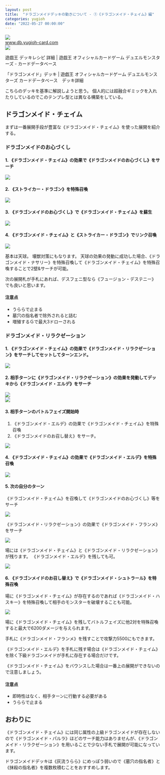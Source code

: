 ```yaml
---
layout: post
title:  "ドラゴンメイドデッキの動きについて - ①《ドラゴンメイド・チェイム》編"
categories: yugioh
date: "2022-05-27 00:00:00"
---
```



<div class="trim">
  <div class="trim__item">
    <a href="{{ site.url }}/assets/images/2022-05-27-report/15-18-05.png">
      <img class="one" src="{{ site.url }}/assets/thumbnail/2022-05-27-report/15-18-05.png">
    </a>
  </div>
</div>



<div class="card">
  <a href="https://www.db.yugioh-card.com/yugiohdb/member_deck.action?ope=1&cgid=18317774637bbf4c7e0d90a332020424&dno=965&request_locale=ja"></a>
  <div class="card__header">
    <a href="https://www.db.yugioh-card.com/yugiohdb/member_deck.action?ope=1&cgid=18317774637bbf4c7e0d90a332020424&dno=965&request_locale=ja">www.db.yugioh-card.com</a>
  </div>
  <div class="card__image">
    <img src="https://www.db.yugioh-card.com/yugiohdb/get_image.action?type=1&osplang=1&cid=14763&ciid=1&enc=4eKS8ZprVsTzvUMogTzG5Q&app=tournament&request_locale=ja&a=202206031629">
  </div>
  <div class="card__title">
    <p>遊戯王 デッキレシピ 詳細 | 遊戯王 オフィシャルカードゲーム デュエルモンスターズ - カードデータベース</p>
  </div>
  <div class="card__description">
    <p>「ドラゴンメイド」デッキ | 遊戯王 オフィシャルカードゲーム デュエルモンスターズ カードデータベース　デッキ詳細</p>
  </div>
</div>


こちらのデッキを基準に解説しようと思う。
個人的には超融合ギミックを入れたりしているのでこのテンプレ型とは異なる構築をしている。

## ドラゴンメイド・チェイム

まずは一番展開手段が豊富な《ドラゴンメイド・チェイム》を使った展開を紹介する。

### ドラゴンメイドのお心づくし

#### 1. 《ドラゴンメイド・チェイム》の効果で《ドラゴンメイドのお心づくし》をサーチ


<div class="trim">
  <div class="trim__item">
    <a href="{{ site.url }}/assets/images/2022-05-27-report/15-18-48.png">
      <img class="one" src="{{ site.url }}/assets/thumbnail/2022-05-27-report/15-18-48.png">
    </a>
  </div>
</div>


#### 2. 《ストライカー・ドラゴン》を特殊召喚


<div class="trim">
  <div class="trim__item">
    <a href="{{ site.url }}/assets/images/2022-05-27-report/15-19-19.png">
      <img class="one" src="{{ site.url }}/assets/thumbnail/2022-05-27-report/15-19-19.png">
    </a>
  </div>
</div>


#### 3. 《ドラゴンメイドのお心づくし》で《ドラゴンメイド・チェイム》を蘇生


<div class="trim">
  <div class="trim__item">
    <a href="{{ site.url }}/assets/images/2022-05-27-report/15-19-53.png">
      <img class="one" src="{{ site.url }}/assets/thumbnail/2022-05-27-report/15-19-53.png">
    </a>
  </div>
</div>


#### 4. 《ドラゴンメイド・チェイム》と《ストライカー・ドラゴン》でリンク召喚


<div class="trim">
  <div class="trim__item">
    <a href="{{ site.url }}/assets/images/2022-05-27-report/15-20-02.png">
      <img class="one" src="{{ site.url }}/assets/thumbnail/2022-05-27-report/15-20-02.png">
    </a>
  </div>
</div>


基本は天球。
壊獣対策にもなります。
天球の効果の発動に成功した場合、《ドラゴンメイド・ナサリー》を特殊召喚して《ドラゴンメイド・チェイム》を特殊召喚することで2壁&サーチが可能。

次の展開札が手札にあれば、デスフェニ型なら《フュージョン・デステニー》 でも良いと思います。

#### 注意点

- うららで止まる
- 墓穴の指名者で除外されると詰む
- 増殖するＧで最大3ドローされる

### ドラゴンメイド・リラクゼーション

#### 1.  《ドラゴンメイド・チェイム》の効果で《ドラゴンメイド・リラクゼーション》をサーチしてセットしてターンエンド。


<div class="trim">
  <div class="trim__item">
    <a href="{{ site.url }}/assets/images/2022-05-27-report/15-21-34.png">
      <img class="one" src="{{ site.url }}/assets/thumbnail/2022-05-27-report/15-21-34.png">
    </a>
  </div>
</div>


#### 2. 相手ターンに《ドラゴンメイド・リラクゼーション》の効果を発動してデッキから《ドラゴンメイド・エルデ》をサーチ


<div class="trim">
  <div class="trim__item">
    <a href="{{ site.url }}/assets/images/2022-05-27-report/15-21-58.png">
      <img class="one" src="{{ site.url }}/assets/thumbnail/2022-05-27-report/15-21-58.png">
    </a>
  </div>
</div>



<div class="trim">
  <div class="trim__item">
    <a href="{{ site.url }}/assets/images/2022-05-27-report/15-22-17.png">
      <img class="one" src="{{ site.url }}/assets/thumbnail/2022-05-27-report/15-22-17.png">
    </a>
  </div>
</div>


#### 3. 相手ターンのバトルフェイズ開始時

1. 《ドラゴンメイド・エルデ》の効果で《ドラゴンメイド・チェイム》を特殊召喚
2. 《ドラゴンメイドのお召し替え》をサーチ。


<div class="trim">
  <div class="trim__item">
    <a href="{{ site.url }}/assets/images/2022-05-27-report/15-22-53.png">
      <img class="one" src="{{ site.url }}/assets/thumbnail/2022-05-27-report/15-22-53.png">
    </a>
  </div>
</div>


#### 4. 《ドラゴンメイド・チェイム》の効果で《ドラゴンメイド・エルデ》を特殊召喚


<div class="trim">
  <div class="trim__item">
    <a href="{{ site.url }}/assets/images/2022-05-27-report/15-25-21.png">
      <img class="one" src="{{ site.url }}/assets/thumbnail/2022-05-27-report/15-25-21.png">
    </a>
  </div>
</div>


#### 5. 次の自分のターン

《ドラゴンメイド・チェイム》を召喚して《ドラゴンメイドのお心づくし》等をサーチ


<div class="trim">
  <div class="trim__item">
    <a href="{{ site.url }}/assets/images/2022-05-27-report/15-27-30.png">
      <img class="one" src="{{ site.url }}/assets/thumbnail/2022-05-27-report/15-27-30.png">
    </a>
  </div>
</div>


《ドラゴンメイド・リラクゼーション》の効果で《ドラゴンメイド・フランメ》をサーチ


<div class="trim">
  <div class="trim__item">
    <a href="{{ site.url }}/assets/images/2022-05-27-report/15-32-28.png">
      <img class="one" src="{{ site.url }}/assets/thumbnail/2022-05-27-report/15-32-28.png">
    </a>
  </div>
</div>


場には《ドラゴンメイド・チェイム》と《ドラゴンメイド・リラクゼーション》が残ります。
《ドラゴンメイド・エルデ》を残しても可。


<div class="trim">
  <div class="trim__item">
    <a href="{{ site.url }}/assets/images/2022-05-27-report/15-52-35.png">
      <img class="one" src="{{ site.url }}/assets/thumbnail/2022-05-27-report/15-52-35.png">
    </a>
  </div>
</div>


#### 6. 《ドラゴンメイドのお召し替え》で《ドラゴンメイド・シュトラール》を特殊召喚

場に《ドラゴンメイド・チェイム》が存在するのであれば《ドラゴンメイド・ハスキー》を特殊召喚して相手のモンスターを破壊することも可能。


<div class="trim">
  <div class="trim__item">
    <a href="{{ site.url }}/assets/images/2022-05-27-report/15-52-45.png">
      <img class="one" src="{{ site.url }}/assets/thumbnail/2022-05-27-report/15-52-45.png">
    </a>
  </div>
</div>


場に《ドラゴンメイド・チェイム》を残してバトルフェイズに他2対を特殊召喚すると最大で6200ダメージを与えられます。

手札に《ドラゴンメイド・フランメ》を残すことで攻撃力5500にもできます。

《ドラゴンメイド・エルデ》を手札に残す場合は《ドラゴンメイド・チェイム》を除く下級ドラゴンメイドが手札に存在する場合だけです。

《ドラゴンメイド・チェイム》をバウンスした場合は一番上の展開ができないので注意しましょう。

#### 注意点
- 即時性はなく、相手ターンに行動する必要がある
- うららで止まる

## おわりに

《ドラゴンメイド・チェイム》には同じ属性の上級ドラゴンメイドが存在しないので《ドラゴンメイド・パルラ》ほどのサーチ能力はありませんが、《ドラゴンメイド・リラクゼーション》を用いることで少ない手札で展開が可能になっています。

ドラゴンメイドデッキは《灰流うらら》にめっぽう弱いので《墓穴の指名者》と《抹殺の指名者》を複数枚積むことをおすすめします。
